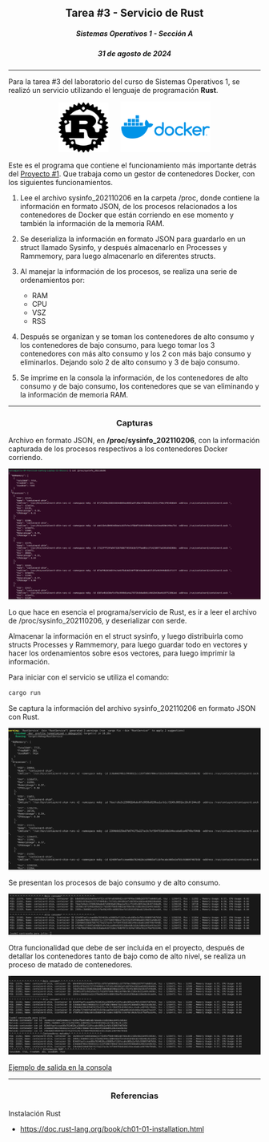 ## <div align="center">Tarea #3 - Servicio de Rust</div>
##### <div align="center">Sistemas Operativos 1 - Sección A</div>
##### <div align="center">31 de agosto de 2024</div>

___

Para la tarea #3 del laboratorio del curso de Sistemas Operativos 1, se realizó un servicio utilizando el lenguaje de programación **Rust**. 

<div style="text-align: center;">
    <img src="./images/rust.png" alt="alt text" width="100" style="margin-right: 20px;">
    <img src="./images/dockerlogo.png" width="180">
</div>


Este es el programa que contiene el funcionamiento más importante detrás del [Proyecto #1](/SO1_2S2024_202110206/Proyecto1/RustService/src/main.rs). Que trabaja como un gestor de contenedores Docker, con los siguientes funcionamientos.

1. Lee el archivo sysinfo_202110206 en la carpeta /proc, donde contiene la información en formato JSON, de los procesos relacionados a los contenedores de Docker que están corriendo en ese momento y también la información de la memoria RAM.

2. Se deserializa la información en formato JSON para guardarlo en un struct llamado Sysinfo, y después almacenarlo en Processes y Rammemory, para luego almacenarlo en diferentes structs. 

3. Al manejar la información de los procesos, se realiza una serie de ordenamientos por:
    * RAM
    * CPU
    * VSZ
    * RSS
4. Después se organizan y se toman los contenedores de alto consumo y los contenedores de bajo consumo, para luego tomar los 3 contenedores con más alto consumo y los 2 con más bajo consumo y eliminarlos. Dejando solo 2 de alto consumo y 3 de bajo consumo.
5. Se imprime en la consola la información, de los contenedores de alto consumo y de bajo consumo, los contenedores que se van eliminando y la información de memoria RAM.

___

### <div align="center"> Capturas </div>

Archivo en formato JSON, en **/proc/sysinfo_202110206**, con la información capturada de los procesos respectivos a los contenedores Docker corriendo.

![alt text](./images/sysinfo.png)

Lo que hace en esencia el programa/servicio de Rust, es ir a leer el archivo de /proc/sysinfo_202110206, y deserializar con serde.

Almacenar la información en el struct sysinfo, y luego distribuirla como structs Processes y Rammemory, para luego guardar todo en vectores y hacer los ordenamientos sobre esos vectores, para luego imprimir la información.

Para iniciar con el servicio se utiliza el comando:

```rust
cargo run
```
Se captura la información del archivo sysinfo_202110206 en formato JSON con Rust.

![alt text](./images/formatojson.png)


Se presentan los procesos de bajo consumo y de alto consumo.

![alt text](./images/salidarust.png)

Otra funcionalidad que debe de ser incluida en el proyecto, después de detallar los contenedores tanto de bajo como de alto nivel, se realiza un proceso de matado de contenedores.

![alt text](./images/killcontainer.png)

[Ejemplo de salida en la consola](./salidarust.txt)
_____

### <div align="center">Referencias </div>

Instalación Rust
- https://doc.rust-lang.org/book/ch01-01-installation.html
